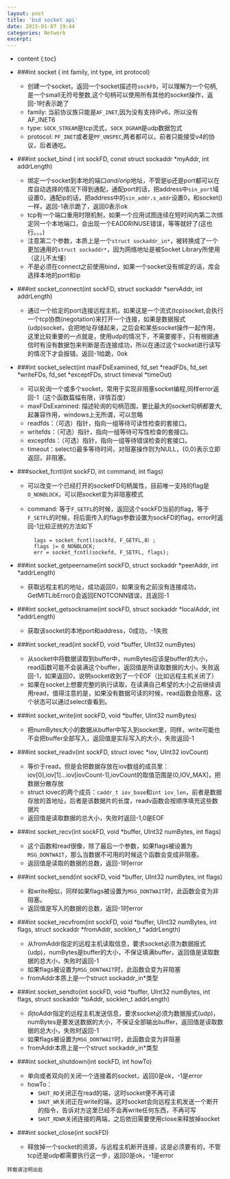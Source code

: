 ```yaml
---
layout: post
title: 'bsd socket api'
date: 2015-01-07 19:44
categories: Network
excerpt:
---
```


* content
{:toc}

* ###int socket ( int family, int type, int protocol)
    * 创建一个socket，返回一个socket描述符`sockFD`，可以理解为一个句柄,是一个small无符号整数,这个句柄可以使用所有其他的socket操作，返回-1时表示跪了   
    * family: 当前协议族只能是`AF_INET`,因为没有支持IPv6，所以没有AF_INET6
    * type: `SOCK_STREAM`是tcp流式，`SOCK_DGRAM`是udp数据包式
    * protocol: `PF_INET`或者是`PF_UNSPEC`,两者都可以，前者只能接受v4的协议，后者通吃。
* ###int socket_bind ( int sockFD, const struct sockaddr *myAddr, int addrLength)
    * 绑定一个socket到本地的端口*and/or*ip地址，不管是ip还是port都可以在库自动选择的情况下得到通配，通配port的话，把address中`sin_port`域设置0，通配ip的话，把address中的`sin_addr.s_addr`设置0，和socket()一样，返回-1表示跪了，返回0表示ok
    * tcp有一个端口重用时限机制，如果一个应用试图连续在短时间内第二次绑定同一个本地端口，会出现一个EADDRINUSE错误，等等就好了(这也行。。。)
    * 注意第二个参数，本质上是一个`struct sockaddr_in*`，被转换成了一个更加通用的`struct sockaddr*`，因为网络地址是被Socket Library所使用（这儿不太懂）
    * 不是必须在connect之前使用bind，如果一个socket没有绑定的话，库会选择本地的port和ip
* ###int socket_connect(int sockFD, struct sockaddr *servAddr, int addrLength)
    * 通过一个给定的port连接远程主机，如果这是一个流式(tcp)socket,会执行一个tcp协商(negotation)来打开一个连接，如果是数据报式(udp)socket，会把地址存储起来，之后会和某些socket操作一起作用，这里比较重要的一点就是，使用udp的情况下，不需要握手，只有根据通信时有没有数据包来判断是否连接成功，所以在通过这个socket进行读写的情况下才会报错。返回-1给跪，0ok
* ###int socket_select(int maxFDsExamined, fd_set *readFDs, fd_set *writeFDs, fd_set *exceptFDs, struct timeval *timeOut)
    * 可以轮询一个或多个socket，常用于实现非阻塞socket编程,同样error返回-1（这个函数篇幅有限，详情百度）
    * maxFDsExamined: 描述轮询的句柄范围，要比最大的socket句柄都要大,起兼容作用，windows上无所谓，可以忽略
    * readfds：（可选）指针，指向一组等待可读性检查的套接口。
    * writefds：（可选）指针，指向一组等待可写性检查的套接口。
    * exceptfds：（可选）指针，指向一组等待错误检查的套接口。
    * timeout：select()最多等待时间，对阻塞操作则为NULL，{0,0}表示立即返回，非阻塞。
* ###socket_fcntl(int sockFD, int command, int flags)
    * 可以改变一个已经打开的socketFD句柄属性，目前唯一支持的flag是`O_NONBLOCK`，可以把socket变为非阻塞模式
    * command: 等于`F_GETFL`的时候，返回这个sockFD当前的flag，等于`F_SETFL`的时候，将后面传入的flags参数设置为sockFD的flag，error时返回-1比较正统的方法如下
    

            lags = socket_fcntl(sockfd, F_GETFL,0）;
            flags |= O_NONBLOCK;
            err = socket_fcntl(sockefd, F_SETFL, flags);


* ###int socket_getpeername(int sockFD, struct sockaddr *peerAddr, int *addrLength)
    * 获取远程主机的地址，成功返回0，如果没有之前没有连接成功，GetMITLibError()会返回ENOTCONN错误，且返回-1
* ###int socket_getsockname(int sockFD, struct sockaddr *localAddr, int *addrLength)
    * 获取该socket的本地port和address，0成功，-1失败
* ###int socket_read(int sockFD, void *buffer, UInt32 numBytes)
    * 从socket中将数据读取到buffer中，numBytes应该是buffer的大小，read函数可能不会装满这个buffer，返回值是所读取数据的大小，失败返回-1，如果返回0，说明socket收到了一个EOF（比如远程主机关闭了）
    * 如果在socket上想要完整的执行读取，在读满自己希望的大小之前继续调用read，值得注意的是，如果没有数据可读的时候，read函数会阻塞，这个状态可以通过select查看到。
* ###int socket_write(int sockFD, void *buffer, UInt32 numBytes)
    * 把numBytes大小的数据从buffer中写入到socket里，同样，write可能也不会把buffer全部写入，返回值是实际写入的大小，失败返回-1
* ###int socket_readv(int sockFD, struct iovec *iov, UInt32 iovCount)
    * 等价于read，但是会把数据存放在iov数组的成员里：iov[0],iov[1]...iov[iovCount-1],iovCount的取值范围是(0,IOV_MAX]，把数据分散存放
    * struct iovec的两个成员：`caddr_t iov_base`和`int iov_len`，前者是数据存放的首地址，后者是该数据片的长度，readv函数会按顺序填充这些数据片
    * 返回值是读取数据的总大小，失败时返回-1,0是EOF
* ###int socket_recv(int sockFD, void *buffer, UInt32 numBytes, int flags)
    * 这个函数和read很像，除了最后一个参数，如果flags被设置为`MSG_DONTWAIT`，那么当数据不可用的时候这个函数会变成非阻塞。
    * 返回值是读取的数据的总数，返回-1时error
* ###int socket_send(int sockFD, void *buffer, UInt32 numBytes, int flags)
    * 和write相似，同样如果flags被设置为`MSG_DONTWAIT`时，此函数会变为非阻塞。
    * 返回值是写入的数据的总数，返回-1时error
* ###int socket_recvfrom(int sockFD, void *buffer, UInt32 numBytes, int flags, struct sockaddr *fromAddr, socklen_t *addrLength)
    * 从fromAddr指定的远程主机读取信息，要求socket必须为数据报式(udp)，numBytes是buffer的大小，不保证填满buffer，返回值是读取数据的总大小，失败时返回-1
    * 如果flags被设置为`MSG_DONTWAIT`时，此函数会变为非阻塞
    * fromAddr本质上是一个struct sockaddr_in*类型
* ###int socket_sendto(int sockFD, void *buffer, UInt32 numBytes, int flags, struct sockaddr *toAddr, socklen_t addrLength)
    * 向toAddr指定的远程主机发送信息，要求socket必须为数据报式(udp)，numBytes是要发送数据的大小，不保证全部输出buffer，返回值是读取数据的总大小，失败时返回-1
    * 如果flags被设置为`MSG_DONTWAIT`时，此函数会变为非阻塞
    * fromAddr本质上是一个struct sockaddr_in*类型
* ###int socket_shutdown(int sockFD, int howTo)
    * 单向或者双向的关闭一个连接着的socket，返回0是ok，-1是error
    * howTo：
        * `SHUT_RD`关闭正在read的端，这时socket便不再可读
        * `SHUT_WR`关闭正在write的端，这时socket会向远程主机发送一个断开的指令，告诉对方这里已经不会再write任何东西，不再可写
        * `SHUT_RDWR`关闭连接的两端，之后依旧需要使用close来释放掉socket
* ###int socket_close(int sockFD)
    * 释放掉一个socket的资源，与远程主机断开连接，这是必须要有的，不管tcp还是udp都需要执行这一步，返回0是ok，-1是error

`转载请注明出处`